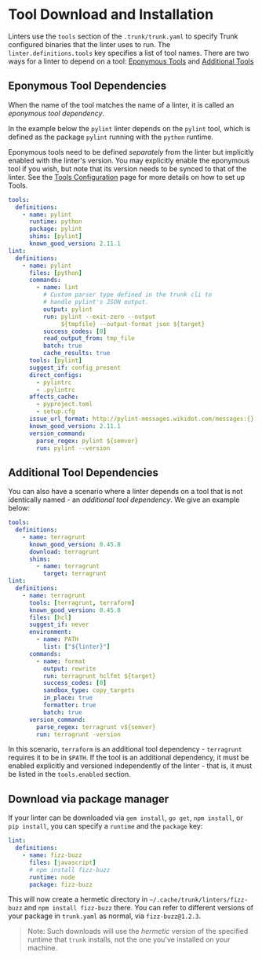 # Tool Download and Installation


Linters use the `tools` section of the `.trunk/trunk.yaml` to specify Trunk configured 
binaries that the linter uses to run. The `linter.definitions.tools` key specifies a list of tool names.
There are two ways for a linter to depend on a tool:
[Eponymous Tools](dependencies.md#eponymous-tool-dependencies) and [Additional Tools](dependencies.md#additional-tool-dependencies)


## Eponymous Tool Dependencies

When the name of the tool matches the name of a linter, it is called an *eponymous tool dependency*. 

In the example below the `pylint` linter depends on the `pylint` tool, which is defined as the package
`pylint` running with the `python` runtime. 

Eponymous tools need to be defined *separately* from the linter but implicitly enabled with the 
linter's version. You may explicitly enable the eponymous tool if you wish, but note that its 
version needs to be synced to that of the linter. 
See the [Tools Configuration](../../advanced-setup/tools/configuration.md) page for more details
on how to set up Tools.

```yaml
tools:
  definitions:
    - name: pylint
      runtime: python
      package: pylint
      shims: [pylint]
      known_good_version: 2.11.1
lint:
  definitions:
    - name: pylint
      files: [python]
      commands:
        - name: lint
          # Custom parser type defined in the trunk cli to 
          # handle pylint's JSON output.
          output: pylint
          run: pylint --exit-zero --output 
               ${tmpfile} --output-format json ${target}
          success_codes: [0]
          read_output_from: tmp_file
          batch: true
          cache_results: true
      tools: [pylint]
      suggest_if: config_present
      direct_configs:
        - pylintrc
        - .pylintrc
      affects_cache:
        - pyproject.toml
        - setup.cfg
      issue_url_format: http://pylint-messages.wikidot.com/messages:{}
      known_good_version: 2.11.1
      version_command:
        parse_regex: pylint ${semver}
        run: pylint --version
```

## Additional Tool Dependencies

You can also have a scenario where a linter depends on a tool that is not identically named - an 
_additional tool dependency_. We give an example below:

```yaml
tools:
  definitions:
    - name: terragrunt
      known_good_version: 0.45.8
      download: terragrunt
      shims:
        - name: terragrunt
          target: terragrunt
lint:
  definitions:
    - name: terragrunt
      tools: [terragrunt, terraform]
      known_good_version: 0.45.8
      files: [hcl]
      suggest_if: never
      environment:
        - name: PATH
          list: ["${linter}"]
      commands:
        - name: format
          output: rewrite
          run: terragrunt hclfmt ${target}
          success_codes: [0]
          sandbox_type: copy_targets
          in_place: true
          formatter: true
          batch: true
      version_command:
        parse_regex: terragrunt v${semver}
        run: terragrunt -version
```

In this scenario, `terraform` is an additional tool dependency - `terragrunt` requires it to be 
in `$PATH`. If the tool is an additional dependency, it must be enabled explicitly and versioned 
independently of the linter - that is, it must be listed in the `tools.enabled` section.


## Download via package manager

If your linter can be downloaded via `gem install`, `go get`, `npm install`, or `pip install`, you can specify a `runtime` and the `package` key:

```yaml
lint:
  definitions:
    - name: fizz-buzz
      files: [javascript]
      # npm install fizz-buzz
      runtime: node
      package: fizz-buzz
```

This will now create a hermetic directory in `~/.cache/trunk/linters/fizz-buzz` and `npm install fizz-buzz` there. You can refer to different versions of your package in `trunk.yaml` as normal, via `fizz-buzz@1.2.3`.

> Note: Such downloads will use the _hermetic_ version of the specified 
> runtime that `trunk` installs, not the one
> you've installed on your machine.
